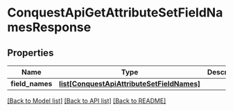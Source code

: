 # ConquestApiGetAttributeSetFieldNamesResponse

## Properties
Name | Type | Description | Notes
------------ | ------------- | ------------- | -------------
**field_names** | [**list[ConquestApiAttributeSetFieldNames]**](ConquestApiAttributeSetFieldNames.md) |  | [optional] 

[[Back to Model list]](../README.md#documentation-for-models) [[Back to API list]](../README.md#documentation-for-api-endpoints) [[Back to README]](../README.md)


